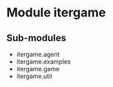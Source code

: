 Module itergame
===============

Sub-modules
-----------
* itergame.agent
* itergame.examples
* itergame.game
* itergame.util